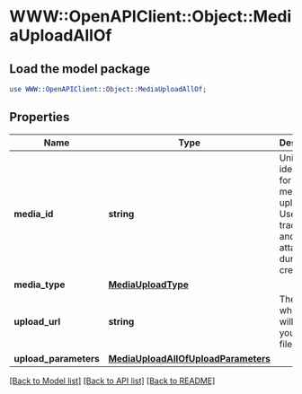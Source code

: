 # WWW::OpenAPIClient::Object::MediaUploadAllOf

## Load the model package
```perl
use WWW::OpenAPIClient::Object::MediaUploadAllOf;
```

## Properties
Name | Type | Description | Notes
------------ | ------------- | ------------- | -------------
**media_id** | **string** | Unique identifier for this media upload. Used to track status and for attaching during Pin creation. | [optional] 
**media_type** | [**MediaUploadType**](MediaUploadType.md) |  | [optional] 
**upload_url** | **string** | The URL where you will POST your media file. | [optional] 
**upload_parameters** | [**MediaUploadAllOfUploadParameters**](MediaUploadAllOfUploadParameters.md) |  | [optional] 

[[Back to Model list]](../README.md#documentation-for-models) [[Back to API list]](../README.md#documentation-for-api-endpoints) [[Back to README]](../README.md)


